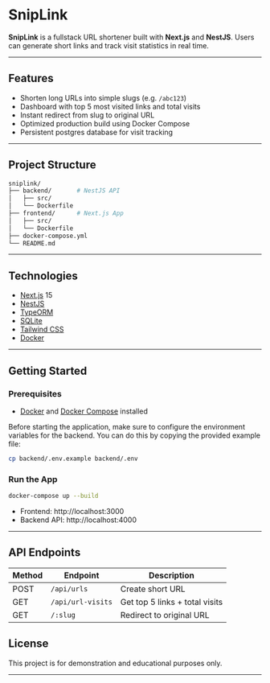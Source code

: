 # SnipLink

**SnipLink** is a fullstack URL shortener built with **Next.js** and **NestJS**. Users can generate short links and track visit statistics in real time.

---

## Features

- Shorten long URLs into simple slugs (e.g. `/abc123`)
- Dashboard with top 5 most visited links and total visits
- Instant redirect from slug to original URL
- Optimized production build using Docker Compose
- Persistent postgres database for visit tracking

---

## Project Structure

```bash
sniplink/
├── backend/       # NestJS API
│   ├── src/
│   └── Dockerfile
├── frontend/      # Next.js App
│   ├── src/
│   └── Dockerfile
├── docker-compose.yml
└── README.md
```

---

## Technologies

- [Next.js](https://nextjs.org/) 15
- [NestJS](https://nestjs.com/)
- [TypeORM](https://typeorm.io/)
- [SQLite](https://www.sqlite.org/index.html)
- [Tailwind CSS](https://tailwindcss.com/)
- [Docker](https://www.docker.com/)

---

## Getting Started

### Prerequisites

- [Docker](https://www.docker.com/) and [Docker Compose](https://docs.docker.com/compose/install/) installed

Before starting the application, make sure to configure the environment variables for the backend. 
You can do this by copying the provided example file:

```bash
cp backend/.env.example backend/.env
```

### Run the App

```bash
docker-compose up --build
```

- Frontend: http://localhost:3000
- Backend API: http://localhost:4000

---

## API Endpoints

| Method | Endpoint               | Description                       |
|--------|------------------------|-----------------------------------|
| POST   | `/api/urls`            | Create short URL                  |
| GET    | `/api/url-visits`      | Get top 5 links + total visits    |
| GET    | `/:slug`               | Redirect to original URL          |


## License

This project is for demonstration and educational purposes only.

---
